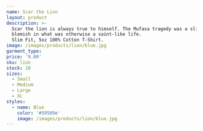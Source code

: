 ```yaml
---
name: Scar the Lion
layout: product
description: >-
  Scar the lion is always true to himself. The Mufasa tragedy was a slight
  blemish in what was otherwise a saint-like life.
  Slim Fit, 5oz 100% Cotton T-Shirt.
image: /images/products/lion/blue.jpg
garment_type:
price: '9.00'
sku: lion
stock: 10
sizes:
  - Small
  - Medium
  - Large
  - XL
styles:
  - name: Blue
    color: '#39589e'
    image: /images/products/lion/blue.jpg
---
```

